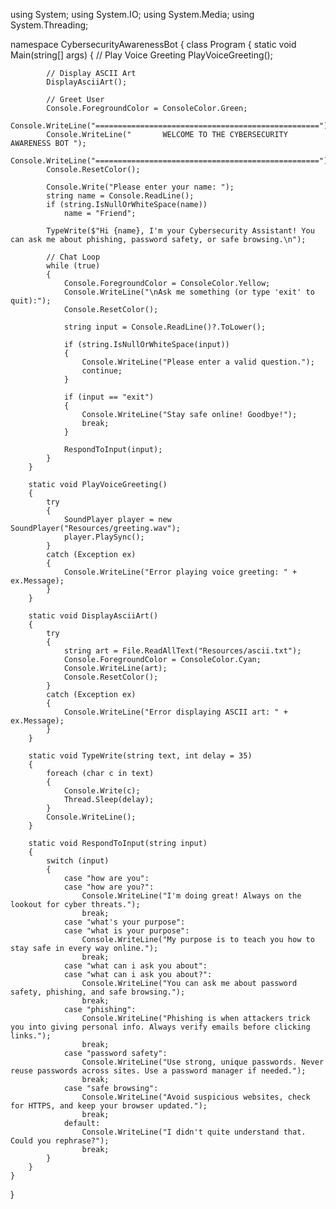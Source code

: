 using System;
using System.IO;
using System.Media;
using System.Threading;

namespace CybersecurityAwarenessBot
{
    class Program
    {
        static void Main(string[] args)
        {
            // Play Voice Greeting
            PlayVoiceGreeting();

            // Display ASCII Art
            DisplayAsciiArt();

            // Greet User
            Console.ForegroundColor = ConsoleColor.Green;
            Console.WriteLine("==================================================");
            Console.WriteLine("       WELCOME TO THE CYBERSECURITY AWARENESS BOT ");
            Console.WriteLine("==================================================");
            Console.ResetColor();

            Console.Write("Please enter your name: ");
            string name = Console.ReadLine();
            if (string.IsNullOrWhiteSpace(name))
                name = "Friend";

            TypeWrite($"Hi {name}, I'm your Cybersecurity Assistant! You can ask me about phishing, password safety, or safe browsing.\n");

            // Chat Loop
            while (true)
            {
                Console.ForegroundColor = ConsoleColor.Yellow;
                Console.WriteLine("\nAsk me something (or type 'exit' to quit):");
                Console.ResetColor();

                string input = Console.ReadLine()?.ToLower();

                if (string.IsNullOrWhiteSpace(input))
                {
                    Console.WriteLine("Please enter a valid question.");
                    continue;
                }

                if (input == "exit")
                {
                    Console.WriteLine("Stay safe online! Goodbye!");
                    break;
                }

                RespondToInput(input);
            }
        }

        static void PlayVoiceGreeting()
        {
            try
            {
                SoundPlayer player = new SoundPlayer("Resources/greeting.wav");
                player.PlaySync();
            }
            catch (Exception ex)
            {
                Console.WriteLine("Error playing voice greeting: " + ex.Message);
            }
        }

        static void DisplayAsciiArt()
        {
            try
            {
                string art = File.ReadAllText("Resources/ascii.txt");
                Console.ForegroundColor = ConsoleColor.Cyan;
                Console.WriteLine(art);
                Console.ResetColor();
            }
            catch (Exception ex)
            {
                Console.WriteLine("Error displaying ASCII art: " + ex.Message);
            }
        }

        static void TypeWrite(string text, int delay = 35)
        {
            foreach (char c in text)
            {
                Console.Write(c);
                Thread.Sleep(delay);
            }
            Console.WriteLine();
        }

        static void RespondToInput(string input)
        {
            switch (input)
            {
                case "how are you":
                case "how are you?":
                    Console.WriteLine("I'm doing great! Always on the lookout for cyber threats.");
                    break;
                case "what's your purpose":
                case "what is your purpose":
                    Console.WriteLine("My purpose is to teach you how to stay safe in every way online.");
                    break;
                case "what can i ask you about":
                case "what can i ask you about?":
                    Console.WriteLine("You can ask me about password safety, phishing, and safe browsing.");
                    break;
                case "phishing":
                    Console.WriteLine("Phishing is when attackers trick you into giving personal info. Always verify emails before clicking links.");
                    break;
                case "password safety":
                    Console.WriteLine("Use strong, unique passwords. Never reuse passwords across sites. Use a password manager if needed.");
                    break;
                case "safe browsing":
                    Console.WriteLine("Avoid suspicious websites, check for HTTPS, and keep your browser updated.");
                    break;
                default:
                    Console.WriteLine("I didn't quite understand that. Could you rephrase?");
                    break;
            }
        }
    }
}

